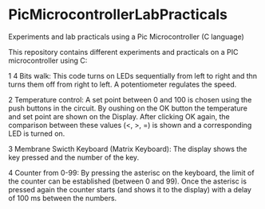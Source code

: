 # PicMicrocontrollerLabPracticals
Experiments and lab practicals using a Pic Microcontroller (C language)

This repository contains different experiments and practicals on a PIC microcontroller using C:

1 4 Bits walk: This code turns on LEDs sequentially from left to right and thn turns them off from right to left. A potentiometer regulates the speed.

2 Temperature control: A set point between 0 and 100 is chosen using the push buttons in the circuit. By oushing on the OK button the temperature and set point are shown on the Display. After clicking OK again, the comparison between these values (<, >, =) is shown and a corresponding LED is turned on.

3 Membrane Swicth Keyboard (Matrix Keyboard): The display shows the key pressed and the number of the key.

4 Counter from 0-99: By pressing the asterisc on the keyboard, the limit of the counter can be established (between 0 and 99). Once the asterisc is pressed again the counter starts (and shows it to the display) with a delay of 100 ms between the numbers.

